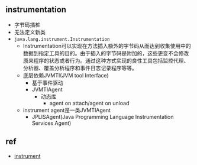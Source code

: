 

## instrumentation
+ 字节码插桩
+ 无法定义新类
+ `java.lang.instrument.Instrumentation`
    + Instrumentation可以实现在方法插入额外的字节码从而达到收集使用中的数据到指定工具的目的。由于插入的字节码是附加的，这些更变不会修改原来程序的状态或者行为。通过这种方式实现的良性工具包括监控代理、分析器、覆盖分析程序和事件日志记录程序等等。
    + 底层依赖JVMTI(JVM tool Interface)
        + 基于事件驱动
        + JVMTIAgent
            + 动态库
                + agent on attach/agent on unload
    + instrument agent是一类JVMTIAgent
        + JPLISAgent(Java Programming Language Instrumentation Services Agent)

## ref
+ [instrument](https://cloud.tencent.com/developer/article/1650113)